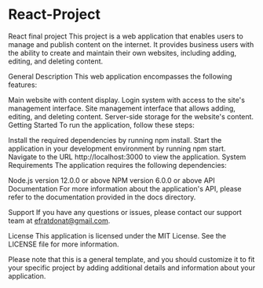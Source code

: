 # React-Project
React final project
This project is a web application that enables users to manage and publish content on the internet. It provides business users with the ability to create and maintain their own websites, including adding, editing, and deleting content.

General Description
This web application encompasses the following features:

Main website with content display.
Login system with access to the site's management interface.
Site management interface that allows adding, editing, and deleting content.
Server-side storage for the website's content.
Getting Started
To run the application, follow these steps:

Install the required dependencies by running npm install.
Start the application in your development environment by running npm start.
Navigate to the URL http://localhost:3000 to view the application.
System Requirements
The application requires the following dependencies:

Node.js version 12.0.0 or above
NPM version 6.0.0 or above
API Documentation
For more information about the application's API, please refer to the documentation provided in the docs directory.

Support
If you have any questions or issues, please contact our support team at efratdonat@gmail.com.

License
This application is licensed under the MIT License. See the LICENSE file for more information.

Please note that this is a general template, and you should customize it to fit your specific project by adding additional details and information about your application.




